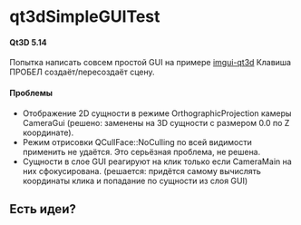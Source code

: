 # qt3dSimpleGUITest

#### Qt3D 5.14

Попытка написать совсем простой GUI на примере [imgui-qt3d](https://github.com/alpqr/imgui-qt3d)
Клавиша ПРОБЕЛ создаёт/пересоздаёт сцену.

#### Проблемы
- Отображение 2D сущности в режиме OrthographicProjection камеры CameraGui (решено: заменены на 3D сущности с размером 0.0 по Z координате).
- Режим отрисовки QCullFace::NoCulling по всей видимости применить не удаётся. Это серьёзная проблема, не решена.
- Сущности в слое GUI реагируют на клик только если CameraMain на них сфокусирована. (решается: придётся самому вычислять координаты клика и попадание по сущности из слоя GUI)

## Есть идеи?
